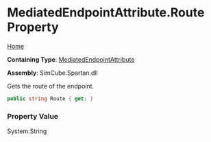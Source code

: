 # MediatedEndpointAttribute\.Route Property

[Home](../../../../README.md)

**Containing Type**: [MediatedEndpointAttribute](../README.md)

**Assembly**: SimCube\.Spartan\.dll

  
Gets the route of the endpoint\.

```csharp
public string Route { get; }
```

### Property Value

System\.String


